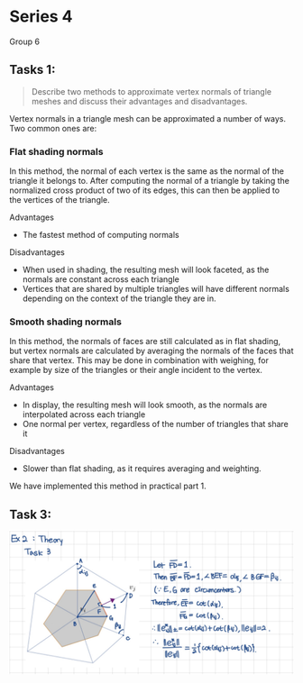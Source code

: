 # Series 4
Group 6

## Tasks 1:
> Describe two methods to approximate vertex normals of triangle meshes and discuss their advantages and disadvantages.

Vertex normals in a triangle mesh can be approximated a number of ways. Two common ones are:
### Flat shading normals
In this method, the normal of each vertex is the same as the normal of the triangle it belongs to. After computing the normal of a triangle by taking the normalized cross product of two of its edges, this can then be applied to the vertices of the triangle.

Advantages
- The fastest method of computing normals
  
Disadvantages
- When used in shading, the resulting mesh will look faceted, as the normals are constant across each triangle
- Vertices that are shared by multiple triangles will have different normals depending on the context of the triangle they are in.

### Smooth shading normals
In this method, the normals of faces are still calculated as in flat shading, but vertex normals are calculated by averaging the normals of the faces that share that vertex. This may be done in combination with weighing, for example by size of the triangles or their angle incident to the vertex.

Advantages
  - In display, the resulting mesh will look smooth, as the normals are interpolated across each triangle
  - One normal per vertex, regardless of the number of triangles that share it

Disadvantages
  - Slower than flat shading, as it requires averaging and weighting.

We have implemented this method in practical part 1.

## Task 3:
![Alt text](<Task 3.jpg>)